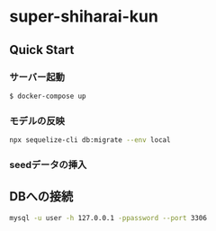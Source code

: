 # super-shiharai-kun

## Quick Start
### サーバー起動
```sh
$ docker-compose up
```

### モデルの反映

```sh
npx sequelize-cli db:migrate --env local
```

### seedデータの挿入

## DBへの接続
```sh
mysql -u user -h 127.0.0.1 -ppassword --port 3306
```

